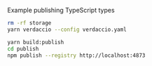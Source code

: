 Example publishing TypeScript types

```sh
rm -rf storage
yarn verdaccio --config verdaccio.yaml
```

```sh
yarn build:publish
cd publish
npm publish --registry http://localhost:4873
```

